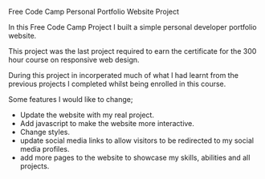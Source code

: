  Free Code Camp Personal Portfolio Website Project


In this Free Code Camp Project I built a simple personal developer portfolio website. 

This project was the last project required to earn the certificate for the 300 hour course on responsive web design. 

During this project in incorperated much of what I had learnt from the previous projects I completed whilst being enrolled in this course.

Some features I would like to change;

- Update the website with my real project.
- Add javascript to make the website more interactive.
- Change styles.
- update social media links to allow visitors to be redirected to my social media profiles.
- add more pages to the website to showcase my skills, abilities and all projects.
